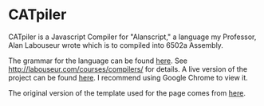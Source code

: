 CATpiler
========

CATpiler is a Javascript Compiler for "Alanscript," a language my Professor, 
Alan Labouseur wrote which is to compiled into 6502a Assembly. 

The grammar for the language can be found [here](https://github.com/w0jnar/CATpiler/blob/master/grammar.pdf/). 
See http://labouseur.com/courses/compilers/ for details. 
A live version of the project can be found [here](http://w0jnar.github.io/CATpiler/). I recommend using Google Chrome to view it. 

The original version of the template used for the page comes from [here](http://html5up.net/). 
